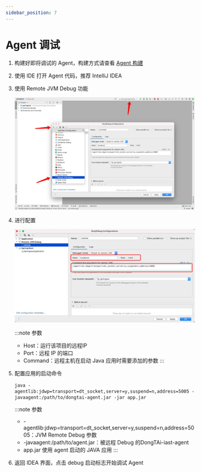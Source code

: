 ```yaml
---
sidebar_position: 7
---
```


# Agent 调试

1. 构建好即将调试的 Agent，构建方式请查看 [Agent 构建](maven-build)
2. 使用 IDE 打开 Agent 代码，推荐 IntelliJ IDEA

3. 使用 Remote JVM Debug 功能

   ![Image](images/springtest_config.png)

4. 进行配置

   ![Image](images/remote_debug.png)

   :::note 参数
   - Host：运行该项目的远程IP
   - Port：远程 IP 的端口
   - Command：远程主机在启动 Java 应用时需要添加的参数
   :::

5. 配置应用的启动命令

   ```
   java -agentlib:jdwp=transport=dt_socket,server=y,suspend=n,address=5005 -javaagent:/path/to/dongtai-agent.jar -jar app.jar
   ```

   :::note 参数
   - -agentlib:jdwp=transport=dt_socket,server=y,suspend=n,address=5005：JVM Remote Debug 参数
   - -javaagent:/path/to/agent.jar：被远程 Debug 的DongTAi-iast-agent
   - app.jar 使用 agent 启动的 JAVA 应用
   :::

6. 返回 IDEA 界面，点击 debug 启动标志开始调试 Agent